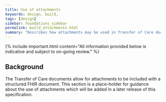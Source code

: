 ```yaml
---
title: Use of attachments
keywords: design, build,																																					tags: tags: [design]
tags: [design]
sidebar: foundations_sidebar
permalink: build_attachments.html
summary: "Describes how attachments may be used in Transfer of Care documents"
---
```


{% include important.html content="All information provided below is indicative and subject to on-going review." %}

## Background ##

The Transfer of Care documents allow for attachments to be included with a structured FHIR document. This section is a place-holder for guidance about the use of attachments which will be added in a later release of this specification.








